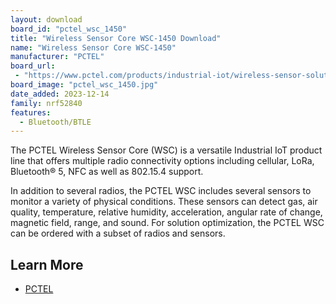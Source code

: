 ```yaml
---
layout: download
board_id: "pctel_wsc_1450"
title: "Wireless Sensor Core WSC-1450 Download"
name: "Wireless Sensor Core WSC-1450"
manufacturer: "PCTEL"
board_url:
 - "https://www.pctel.com/products/industrial-iot/wireless-sensor-solutions/wireless-sensor-core/"
board_image: "pctel_wsc_1450.jpg"
date_added: 2023-12-14
family: nrf52840
features:
  - Bluetooth/BTLE
---
```


The PCTEL Wireless Sensor Core (WSC) is a versatile Industrial IoT product line that offers multiple radio connectivity options including cellular, LoRa, Bluetooth® 5, NFC as well as 802.15.4 support.

In addition to several radios, the PCTEL WSC includes several sensors to monitor a variety of physical conditions. These sensors can detect gas, air quality, temperature, relative humidity, acceleration, angular rate of change, magnetic field, range, and sound. For solution optimization, the PCTEL WSC can be ordered with a subset of radios and sensors.


## Learn More

* [PCTEL](https://www.pctel.com/products/industrial-iot/wireless-sensor-solutions/wireless-sensor-core/)